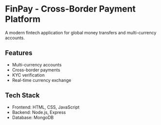 # FinPay - Cross-Border Payment Platform

A modern fintech application for global money transfers and multi-currency accounts.

## Features
- Multi-currency accounts
- Cross-border payments
- KYC verification
- Real-time currency exchange

## Tech Stack
- Frontend: HTML, CSS, JavaScript
- Backend: Node.js, Express
- Database: MongoDB